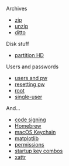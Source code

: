 Archives

- [zip](archives/zip.md)
- [unzip](archives/unzip.md)
- [ditto](archives/ditto.md)

Disk stuff

- [partition HD](disk-stuff/partition-HD.md)

Users and passwords

- [users and pw](users-and-pw/dscl.md)
- [resetting pw](users-and-pw/pw-set.md)
- [root](users-and-pw/root.md)
- [single-user](users-and-pw/single-user.md)

And...

- [code signing](code-signing-DIY.md)
- [Homebrew](homebrew.md)
- [macOS Keychain](keychain.md)
- [matplotlib](matplotlib.md)
- [permissions](permissions.md)
- [startup key combos](startup-keys.md)
- [xattr](xattr.md)

